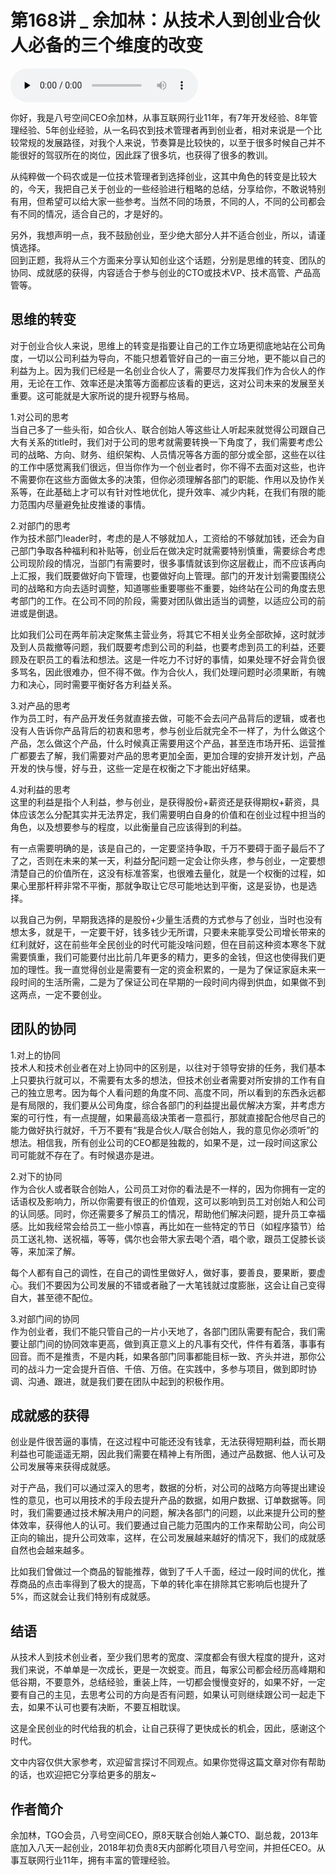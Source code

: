 # 第168讲 _ 余加林：从技术人到创业合伙人必备的三个维度的改变

<audio id="audio" title="第168讲 | 余加林：从技术人到创业合伙人必备的三个维度的改变" controls="" preload="none"><source id="mp3" src="https://static001.geekbang.org/resource/audio/25/a4/257aa6836a1f889dd2fa7610bb8db0a4.mp3"></audio>

你好，我是八号空间CEO余加林，从事互联网行业11年，有7年开发经验、8年管理经验、5年创业经验，从一名码农到技术管理者再到创业者，相对来说是一个比较常规的发展路径，对我个人来说，节奏算是比较快的，以至于很多时候自己并不能很好的驾驭所在的岗位，因此踩了很多坑，也获得了很多的教训。

从纯粹做一个码农或是一位技术管理者到选择创业，这其中角色的转变是比较大的，今天，我把自己关于创业的一些经验进行粗略的总结，分享给你，不敢说特别有用，但希望可以给大家一些参考。当然不同的场景，不同的人，不同的公司都会有不同的情况，适合自己的，才是好的。

另外，我想声明一点，我不鼓励创业，至少绝大部分人并不适合创业，所以，请谨慎选择。<br>
回到正题，我将从三个方面来分享认知创业这个话题，分别是思维的转变、团队的协同、成就感的获得，内容适合于参与创业的CTO或技术VP、技术高管、产品高管等。

## 思维的转变

对于创业合伙人来说，思维上的转变是指要让自己的工作立场更彻底地站在公司角度，一切以公司利益为导向，不能只想着管好自己的一亩三分地，更不能以自己的利益为上。因为我们已经是一名创业合伙人了，需要尽力发挥我们作为合伙人的作用，无论在工作、效率还是决策等方面都应该看的更远，这对公司未来的发展至关重要。这可能就是大家所说的提升视野与格局。

1.对公司的思考<br>
当自己多了一些头衔，如合伙人、联合创始人等这些让人听起来就觉得公司跟自己大有关系的title时，我们对于公司的思考就需要转换一下角度了，我们需要考虑公司的战略、方向、财务、组织架构、人员情况等各方面的部分或全部，这些在以往的工作中感觉离我们很远，但当你作为一个创业者时，你不得不去面对这些，也许不需要你在这些方面做太多的决策，但你必须理解各部门的职能、作用以及协作关系等，在此基础上才可以有针对性地优化，提升效率、减少内耗，在我们有限的能力范围内尽量避免扯皮推诿的事情。

2.对部门的思考<br>
作为技术部门leader时，考虑的是人不够就加人，工资给的不够就加钱，还会为自己部门争取各种福利和补贴等，创业后在做决定时就需要特别慎重，需要综合考虑公司现阶段的情况，当部门有需要时，很多事情就该到你这层截止，而不应该再向上汇报，我们既要做好向下管理，也要做好向上管理。部门的开发计划需要围绕公司的战略和方向去适时调整，知道哪些重要哪些不重要，始终站在公司的角度去思考部门的工作。在公司不同的阶段，需要对团队做出适当的调整，以适应公司的前进或是倒退。

比如我们公司在两年前决定聚焦主营业务，将其它不相关业务全部砍掉，这时就涉及到人员裁撤等问题，我们既要考虑到公司的利益，也要考虑到员工的利益，还要顾及在职员工的看法和想法。这是一件吃力不讨好的事情，如果处理不好会背负很多骂名，因此很难办，但不得不做。作为合伙人，我们处理问题时必须果断，有魄力和决心，同时需要平衡好各方利益关系。

3.对产品的思考<br>
作为员工时，有产品开发任务就直接去做，可能不会去问产品背后的逻辑，或者也没有人告诉你产品背后的初衷和思考，参与创业后就完全不一样了，为什么做这个产品，怎么做这个产品，什么时候真正需要用这个产品，甚至连市场开拓、运营推广都要去了解，我们需要对产品的思考更加全面，更加合理的安排开发计划，产品开发的快与慢，好与丑，这些一定是在权衡之下才能出好结果。

4.对利益的思考<br>
这里的利益是指个人利益，参与创业，是获得股份+薪资还是获得期权+薪资，具体应该怎么分配其实并无法界定，我们需要明白自身的价值和在创业过程中担当的角色，以及想要参与的程度，以此衡量自己应该得到的利益。

有一点需要明确的是，该是自己的，一定要坚持争取，千万不要碍于面子最后不了了之，否则在未来的某一天，利益分配问题一定会让你头疼，参与创业，一定要想清楚自己的价值所在，这没有标准答案，也很难去量化，就是一个权衡的过程，如果心里那杆秤非常不平衡，那就争取让它尽可能地达到平衡，这是妥协，也是选择。

以我自己为例，早期我选择的是股份+少量生活费的方式参与了创业，当时也没有想太多，就是干，一定要干好，钱多钱少无所谓，只要未来能享受公司增长带来的红利就好，这在前些年全民创业的时代可能没啥问题，但在目前这种资本寒冬下就需要慎重，我们可能要付出比前几年更多的精力，更多的金钱，但这也使得我们更加的理性。我一直觉得创业是需要有一定的资金积累的，一是为了保证家庭未来一段时间的生活所需，二是为了保证公司在早期的一段时间内得到供血，如果做不到这两点，一定不要创业。

## 团队的协同

1.对上的协同<br>
技术人和技术创业者在对上协同中的区别是，以往对于领导安排的任务，我们基本上只要执行就可以，不需要有太多的想法，但技术创业者需要对所安排的工作有自己的独立思考。因为每个人看问题的角度不同、高度不同，所以看到的东西永远都是有局限的，我们要从公司角度，综合各部门的利益提出最优解决方案，并考虑方案的可行性，有一点提醒，如果最高级决策者一意孤行，那就直接配合他尽自己的能力做好执行就好，千万不要有“我是合伙人/联合创始人，我的意见你必须听”的想法。相信我，所有创业公司的CEO都是独裁的，如果不是，过一段时间这家公司可能就不存在了。有时候退亦是进。

2.对下的协同<br>
作为合伙人或者联合创始人，公司员工对你的看法是不一样的，因为你拥有一定的话语权及影响力，所以你需要有很正的价值观，这可以影响到员工对创始人和公司的认同感。同时，你还需要多了解员工的情况，帮助他们解决问题，提升员工幸福感。比如我经常会给员工一些小惊喜，再比如在一些特定的节日（如程序猿节）给员工送礼物、送祝福，等等，偶尔也会带大家去喝个酒，唱个歌，跟员工促膝长谈等，来加深了解。

每个人都有自己的调性，在自己的调性里做好人，做好事，要善良，要果断，要虚心。我们不要因为公司发展的不错或者融了一大笔钱就过度膨胀，这会让自己变得自大，甚至德不配位。

3.对部门间的协同<br>
作为创业者，我们不能只管自己的一片小天地了，各部门团队需要有配合，我们需要让部门间的协同效率更高，做到真正意义上的凡事有交代，件件有着落，事事有回音。而不是推责，不是内耗，如果各部门同事都能目标一致、齐头并进，那你公司的战斗力一定会提升百倍、千倍、万倍。在实践中，多参与项目，做到即时协调、沟通、跟进，就是我们要在团队中起到的积极作用。

## 成就感的获得

创业是件很苦逼的事情，在这过程中可能还没有钱拿，无法获得短期利益，而长期利益也可能遥遥无期，因此我们需要在精神上有所图，通过产品数据、他人认可及公司发展等来获得成就感。

对于产品，我们可以通过深入的思考，数据的分析，对公司的战略方向等提出建设性的意见，也可以用技术的手段去提升产品的数据，如用户数据、订单数据等。同时，我们需要通过技术解决用户的问题，解决各部门的问题，以此来提升公司的整体效率，获得他人的认可。我们要通过自己能力范围内的工作来帮助公司，向公司正向的输出，提升公司效率，这样，在公司发展越来越好的情况下，我们的成就感自然也会越来越多。

比如我们曾做过一个商品的智能推荐，做到了千人千面，经过一段时间的优化，推荐商品的点击率得到了极大的提高，下单的转化率在排除其它影响后也提升了5%，而这就会让我们特别有成就感。

## 结语

从技术人到技术创业者，至少我们思考的宽度、深度都会有很大程度的提升，这对我们来说，不单单是一次成长，更是一次蜕变。而且，每家公司都会经历高峰期和低谷期，不要意外，总结经验，重装上阵，一切都会慢慢变好的，如果不好，一定要有自己的主见，去思考公司的方向是否有问题，如果认可则继续跟公司一起走下去，如果不认可也要有决断，不要互相耽误。

这是全民创业的时代给我的机会，让自己获得了更快成长的机会，因此，感谢这个时代。

文中内容仅供大家参考，欢迎留言探讨不同观点。如果你觉得这篇文章对你有帮助的话，也欢迎把它分享给更多的朋友~

## 作者简介

余加林，TGO会员，八号空间CEO，原8天联合创始人兼CTO、副总裁，2013年底加入八天一起创业，2018年初负责8天内部孵化项目八号空间，并担任CEO。从事互联网行业11年，拥有丰富的管理经验。


